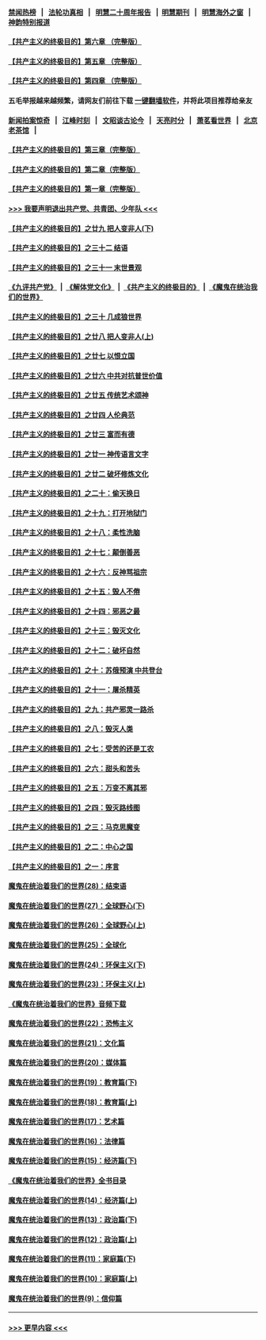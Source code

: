 #### [禁闻热榜](热点新闻.md?=0)  &nbsp;&nbsp;|&nbsp;&nbsp; [法轮功真相](https://github.com/gfw-breaker/truth/blob/master/README.md?=0) &nbsp;&nbsp;|&nbsp;&nbsp; [明慧二十周年报告](https://github.com/gfw-breaker/mh-reports/blob/master/README.md?=0) &nbsp;&nbsp;|&nbsp;&nbsp;[明慧期刊](https://github.com/gfw-breaker/mh-qikan) &nbsp;&nbsp;|&nbsp;&nbsp; [明慧海外之窗](https://github.com/gfw-breaker/mh-news/blob/master/README.md?=0) &nbsp;&nbsp;|&nbsp;&nbsp; [神韵特别报道](https://github.com/gfw-breaker/mh-news/blob/master/shenyun.md?=0)
#### [【共产主义的终极目的】第六章 （完整版）](../pages/nsc422/n11428913.md?t=03122131) 
#### [【共产主义的终极目的】第五章 （完整版）](../pages/nsc422/n11428912.md?t=03122131) 
#### [【共产主义的终极目的】第四章 （完整版）](../pages/nsc422/n11428907.md?t=03122131) 
#### 五毛举报越来越频繁，请网友们前往下载 [一键翻墙软件](https://github.com/gfw-breaker/ssr-accounts)，并将此项目推荐给亲友
#### [新闻拍案惊奇](https://github.com/gfw-breaker/banned-news/blob/master/pages/link4.md) &nbsp;&nbsp;|&nbsp;&nbsp; [江峰时刻](https://github.com/gfw-breaker/banned-news/blob/master/pages/link4.md) &nbsp;&nbsp;|&nbsp;&nbsp; [文昭谈古论今](https://github.com/gfw-breaker/banned-news/blob/master/pages/link4.md) &nbsp;&nbsp;|&nbsp;&nbsp; [天亮时分](https://github.com/gfw-breaker/banned-news/blob/master/pages/link4.md) &nbsp;&nbsp;|&nbsp;&nbsp; [萧茗看世界](https://github.com/gfw-breaker/banned-news/blob/master/pages/link4.md) &nbsp;&nbsp;|&nbsp;&nbsp; [北京老茶馆](https://github.com/gfw-breaker/banned-news/blob/master/pages/link4.md) &nbsp;&nbsp;|&nbsp;&nbsp; 
#### [【共产主义的终极目的】第三章（完整版）](../pages/nsc422/n11428848.md?t=03122131) 
#### [【共产主义的终极目的】第二章（完整版）](../pages/nsc422/n11428831.md?t=03122131) 
#### [【共产主义的终极目的】第一章（完整版）](../pages/nsc422/n11417651.md?t=03122131) 
#### [>>> 我要声明退出共产党、共青团、少年队 <<<](https://github.com/begood0513/goodnews/blob/master/quit/letter.md) 
#### [【共产主义的终极目的】之廿九 把人变非人(下)](../pages/nsc422/n11344140.md?t=03122131) 
#### [【共产主义的终极目的】之三十二 结语](../pages/nsc422/n11360535.md?t=03122131) 
#### [【共产主义的终极目的】之三十一 末世景观](../pages/nsc422/n11351129.md?t=03122131) 
#### [《九评共产党》](https://github.com/begood0513/9ping.md/blob/master/README.md) &nbsp;|&nbsp; [《解体党文化》](../../../../jtdwh.md/blob/master/README.md)  &nbsp;|&nbsp; [《共产主义的终极目的》](../../../../gczydzjmd.md/blob/master/README.md) &nbsp;|&nbsp; [《魔鬼在统治我们的世界》](../../../../mgztzwmdsj.md/blob/master/README.md) 
#### [【共产主义的终极目的】之三十 几成狼世界](../pages/nsc422/n11348280.md?t=03122131) 
#### [【共产主义的终极目的】之廿八 把人变非人(上)](../pages/nsc422/n11340492.md?t=03122131) 
#### [【共产主义的终极目的】之廿七 以恨立国](../pages/nsc422/n11336944.md?t=03122131) 
#### [【共产主义的终极目的】之廿六 中共对抗普世价值](../pages/nsc422/n11324785.md?t=03122131) 
#### [【共产主义的终极目的】之廿五 传统艺术颂神](../pages/nsc422/n11296396.md?t=03122131) 
#### [【共产主义的终极目的】之廿四 人伦典范](../pages/nsc422/n11296397.md?t=03122131) 
#### [【共产主义的终极目的】之廿三 富而有德](../pages/nsc422/n11283598.md?t=03122131) 
#### [【共产主义的终极目的】之廿一 神传语言文字](../pages/nsc422/n11263265.md?t=03122131) 
#### [【共产主义的终极目的】之廿二 破坏修炼文化](../pages/nsc422/n11245728.md?t=03122131) 
#### [【共产主义的终极目的】之二十：偷天换日](../pages/nsc422/n11238846.md?t=03122131) 
#### [【共产主义的终极目的】之十九：打开地狱门](../pages/nsc422/n11206376.md?t=03122131) 
#### [【共产主义的终极目的】之十八：柔性洗脑](../pages/nsc422/n11199994.md?t=03122131) 
#### [【共产主义的终极目的】之十七：颠倒善恶](../pages/nsc422/n11179782.md?t=03122131) 
#### [【共产主义的终极目的】之十六：反神骂祖宗](../pages/nsc422/n11166798.md?t=03122131) 
#### [【共产主义的终极目的】之十五：毁人不倦](../pages/nsc422/n11166792.md?t=03122131) 
#### [【共产主义的终极目的】之十四：邪恶之最](../pages/nsc422/n11150249.md?t=03122131) 
#### [【共产主义的终极目的】之十三：毁灭文化](../pages/nsc422/n11135227.md?t=03122131) 
#### [【共产主义的终极目的】之十二：破坏自然](../pages/nsc422/n11135214.md?t=03122131) 
#### [【共产主义的终极目的】之十：苏俄预演 中共登台](../pages/nsc422/n11118424.md?t=03122131) 
#### [【共产主义的终极目的】之十一：屠杀精英](../pages/nsc422/n11118442.md?t=03122131) 
#### [【共产主义的终极目的】之九：共产邪灵一路杀](../pages/nsc422/n11114139.md?t=03122131) 
#### [【共产主义的终极目的】之八：毁灭人类](../pages/nsc422/n11108503.md?t=03122131) 
#### [【共产主义的终极目的】之七：受苦的还是工农](../pages/nsc422/n11101809.md?t=03122131) 
#### [【共产主义的终极目的】之六：甜头和苦头](../pages/nsc422/n11096971.md?t=03122131) 
#### [【共产主义的终极目的】之五：万变不离其邪](../pages/nsc422/n11091285.md?t=03122131) 
#### [【共产主义的终极目的】之四：毁灭路线图](../pages/nsc422/n11086284.md?t=03122131) 
#### [【共产主义的终极目的】之三：马克思魔变](../pages/nsc422/n11061941.md?t=03122131) 
#### [【共产主义的终极目的】之二：中心之国](../pages/nsc422/n11047728.md?t=03122131) 
#### [【共产主义的终极目的】之一：序言](../pages/nsc422/n11086077.md?t=03122131) 
#### [魔鬼在统治着我们的世界(28)：结束语](../pages/nsc422/n10936246.md?t=03122131) 
#### [魔鬼在统治着我们的世界(27)：全球野心(下)](../pages/nsc422/n10928319.md?t=03122131) 
#### [魔鬼在统治着我们的世界(26)：全球野心(上)](../pages/nsc422/n10900318.md?t=03122131) 
#### [魔鬼在统治着我们的世界(25)：全球化](../pages/nsc422/n10788205.md?t=03122131) 
#### [魔鬼在统治着我们的世界(24)：环保主义(下)](../pages/nsc422/n10695307.md?t=03122131) 
#### [魔鬼在统治着我们的世界(23)：环保主义(上)](../pages/nsc422/n10688613.md?t=03122131) 
#### [《魔鬼在统治着我们的世界》音频下载](../pages/nsc422/n10635553.md?t=03122131) 
#### [魔鬼在统治着我们的世界(22)：恐怖主义](../pages/nsc422/n10614727.md?t=03122131) 
#### [魔鬼在统治着我们的世界(21)：文化篇](../pages/nsc422/n10597706.md?t=03122131) 
#### [魔鬼在统治着我们的世界(20)：媒体篇](../pages/nsc422/n10586579.md?t=03122131) 
#### [魔鬼在统治着我们的世界(19)：教育篇(下)](../pages/nsc422/n10564808.md?t=03122131) 
#### [魔鬼在统治着我们的世界(18)：教育篇(上)](../pages/nsc422/n10526970.md?t=03122131) 
#### [魔鬼在统治着我们的世界(17)：艺术篇](../pages/nsc422/n10499093.md?t=03122131) 
#### [魔鬼在统治着我们的世界(16)：法律篇](../pages/nsc422/n10485969.md?t=03122131) 
#### [魔鬼在统治着我们的世界(15)：经济篇(下)](../pages/nsc422/n10469975.md?t=03122131) 
#### [《魔鬼在统治着我们的世界》全书目录](../pages/nsc422/n10464261.md?t=03122131) 
#### [魔鬼在统治着我们的世界(14)：经济篇(上)](../pages/nsc422/n10457370.md?t=03122131) 
#### [魔鬼在统治着我们的世界(13)：政治篇(下)](../pages/nsc422/n10448270.md?t=03122131) 
#### [魔鬼在统治着我们的世界(12)：政治篇(上)](../pages/nsc422/n10444576.md?t=03122131) 
#### [魔鬼在统治着我们的世界(11)：家庭篇(下)](../pages/nsc422/n10440961.md?t=03122131) 
#### [魔鬼在统治着我们的世界(10)：家庭篇(上)](../pages/nsc422/n10435448.md?t=03122131) 
#### [魔鬼在统治着我们的世界(9)：信仰篇](../pages/nsc422/n10432159.md?t=03122131) 

----
#### [ >>> 更早内容 <<< ](../indexes/nsc422-earlier.md)
